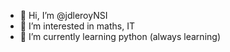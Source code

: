 - 👋 Hi, I’m @jdleroyNSI
- 👀 I’m interested in maths, IT
- 🌱 I’m currently learning python (always learning)




